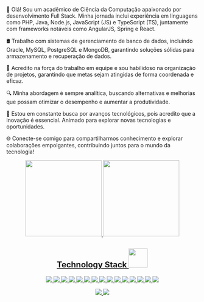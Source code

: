 
👋 Olá! Sou um acadêmico de Ciência da Computação apaixonado por desenvolvimento Full Stack. Minha jornada inclui experiência em linguagens como PHP, Java, Node.js, JavaScript (JS) e TypeScript (TS), juntamente com frameworks notáveis como AngularJS, Spring e React.

🛢️ Trabalho com sistemas de gerenciamento de banco de dados, incluindo Oracle, MySQL, PostgreSQL e MongoDB, garantindo soluções sólidas para armazenamento e recuperação de dados.

🤝 Acredito na força do trabalho em equipe e sou habilidoso na organização de projetos, garantindo que metas sejam atingidas de forma coordenada e eficaz.

🔍 Minha abordagem é sempre analítica, buscando alternativas e melhorias que possam otimizar o desempenho e aumentar a produtividade.

🚀 Estou em constante busca por avanços tecnológicos, pois acredito que a inovação é essencial. Animado para explorar novas tecnologias e oportunidades.

🌐 Conecte-se comigo para compartilharmos conhecimento e explorar colaborações empolgantes, contribuindo juntos para o mundo da tecnologia!

<div align="center">
  <a href="https://github.com/JoaoPauloMRodrigues">
  <img height="200em" src="https://github-readme-stats.vercel.app/api?username=joaorodriguesz&show_icons=true&theme=onedark&include_all_commits=true&count_private=true"/>
  <img height="200em" src="https://github-readme-stats.vercel.app/api/top-langs/?username=joaorodriguesz&layout=compact&langs_count=7&theme=onedark"/>
</div>

<p align="center">

<h2 align="center">Technology Stack <img src="https://github.com/joaorodriguesz/joaorodriguesz/blob/main/images/laptop.gif" width="50"></h2>

<p align="center">
<img src="https://img.shields.io/badge/-Java-E34A86?style=flat-square&logo=java"/>
<img src="https://img.shields.io/badge/-PHP-black?style=flat-square&logo=php"/>
<img src="https://img.shields.io/badge/-Nodejs-black?style=flat-square&logo=Node.js"/>
<img src="https://img.shields.io/badge/-JavaScript-black?style=flat-square&logo=javascript"/>
<img src="https://img.shields.io/badge/-TypeScript-black?style=flat-square&logo=typescript"/>
<img src="https://img.shields.io/badge/-HTML5-E34F26?style=flat-square&logo=html5&logoColor=white"/>
<img src="https://img.shields.io/badge/-CSS3-1572B6?style=flat-square&logo=css3"/>
<img src="https://img.shields.io/badge/-Bootstrap-563D7C?style=flat-square&logo=bootstrap"/>
<img src="https://img.shields.io/badge/-Angular-black?style=flat-square&logo=angular"/>
<img src="https://img.shields.io/badge/-MySQL-black?style=flat-square&logo=mysql"/>
<img src="https://img.shields.io/badge/-PostgreSQL-black?style=flat-square&logo=postgresql"/>
<img src="https://img.shields.io/badge/-MongoDB-black?style=flat-square&logo=mongodb"/>
<img src="https://img.shields.io/badge/-Linux-black?style=flat-square&logo=linux"/>
<img src="https://img.shields.io/badge/-Git-black?style=flat-square&logo=git"/>
<img src="https://img.shields.io/badge/-GitHub-black?style=flat-square&logo=github"/>
</p>

<p align="center">
<!-- <img src="https://img.shields.io/badge/-ritik-purple?style=flat-square&logo=instagram&logoColor=white&link=https://www.instagram.com/pinkdogg307/"/> -->
<a href="mailto: joaopaulomoreirarodrigues@gmail.com@gmail.com">
 <img src="https://img.shields.io/badge/-joaopaulomoreirarodrigues@gmail.com-c14438?style=flat-square&logo=Gmail&logoColor=white&link=mailto:joaopaulomoreirarodrigues@gmail.com@gmail.com"/>
</a>
<a href="https://www.linkedin.com/in/jo%C3%A3o-paulo-m-rodrigues-236368209/">
 <img src="https://img.shields.io/badge/-joaorodriguesz-blue?style=flat-square&logo=Linkedin&logoColor=white&link=https://www.linkedin.com/in/jo%C3%A3o-paulo-m-rodrigues-236368209/"/>
</a>
</a>
</p>
